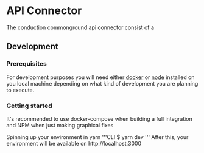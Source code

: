 # API Connector

The conduction commonground api connector consist of a

## Development

### Prerequisites
For development purposes you will need either [docker]() or [node](https://nodejs.org/en/download/) installed on you local machine depending on what kind of development you are planning to execute.

### Getting started
It's recommended to use docker-compose when building a full integration and NPM when just making graphical fixes

Spinning up your environment in yarn
'''CLI
$ yarn dev
'''
After this, your environment will be available on http://localhost:3000
